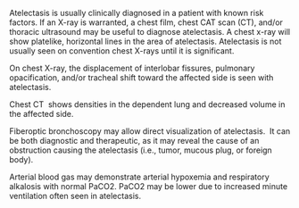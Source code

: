 Atelectasis is usually clinically diagnosed in a patient with known risk factors. If an X-ray is warranted, a chest film, chest CAT scan (CT), and/or thoracic ultrasound may be useful to diagnose atelectasis. A chest x-ray will show platelike, horizontal lines in the area of atelectasis. Atelectasis is not usually seen on convention chest X-rays until it is significant.

On chest X-ray, the displacement of interlobar fissures, pulmonary opacification, and/or tracheal shift toward the affected side is seen with atelectasis.

Chest CT  shows densities in the dependent lung and decreased volume in the affected side.

Fiberoptic bronchoscopy may allow direct visualization of atelectasis.  It can be both diagnostic and therapeutic, as it may reveal the cause of an obstruction causing the atelectasis (i.e., tumor, mucous plug, or foreign body).

Arterial blood gas may demonstrate arterial hypoxemia and respiratory alkalosis with normal PaCO2. PaCO2 may be lower due to increased minute ventilation often seen in atelectasis.